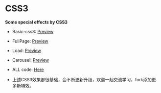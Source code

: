 # CSS3

 **Some special effects by CSS3**

* Basic-css3:
[Preview](https://guohjia.github.io/CSS3/basic.html)

* FullPage:
[Preview](https://guohjia.github.io/CSS3/FullPage-css3.html)

* Load:
[Preview](https://guohjia.github.io/CSS3/load.html)

* Carousel:
[Preview](https://guohjia.github.io/CSS3/carousel.html)

* ALL code:
[Here](https://github.com/Guohjia/CSS3)

* 上述CSS3效果都很基础，会不断更新升级，欢迎一起交流学习，fork添加更多新特效。
